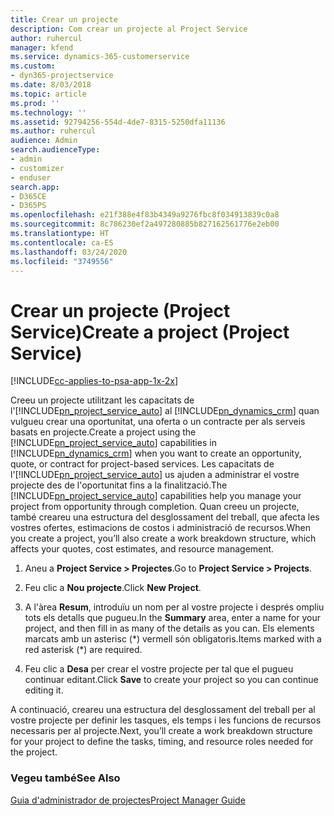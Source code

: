 ```yaml
---
title: Crear un projecte
description: Com crear un projecte al Project Service
author: ruhercul
manager: kfend
ms.service: dynamics-365-customerservice
ms.custom:
- dyn365-projectservice
ms.date: 8/03/2018
ms.topic: article
ms.prod: ''
ms.technology: ''
ms.assetid: 92794256-554d-4de7-8315-5250dfa11136
ms.author: ruhercul
audience: Admin
search.audienceType:
- admin
- customizer
- enduser
search.app:
- D365CE
- D365PS
ms.openlocfilehash: e21f388e4f83b4349a9276fbc8f034913839c0a8
ms.sourcegitcommit: 8c786230ef2a497280885b827162561776e2eb00
ms.translationtype: HT
ms.contentlocale: ca-ES
ms.lasthandoff: 03/24/2020
ms.locfileid: "3749556"
---
```

# <a name="create-a-project-project-service"></a><span data-ttu-id="90bca-103">Crear un projecte (Project Service)</span><span class="sxs-lookup"><span data-stu-id="90bca-103">Create a project (Project Service)</span></span>

[!INCLUDE[cc-applies-to-psa-app-1x-2x](../includes/cc-applies-to-psa-app-1x-2x.md)]

<span data-ttu-id="90bca-104">Creeu un projecte utilitzant les capacitats de l'[!INCLUDE[pn_project_service_auto](../includes/pn-project-service-auto.md)] al [!INCLUDE[pn_dynamics_crm](../includes/pn-dynamics-crm.md)] quan vulgueu crear una oportunitat, una oferta o un contracte per als serveis basats en projecte.</span><span class="sxs-lookup"><span data-stu-id="90bca-104">Create a project using the [!INCLUDE[pn_project_service_auto](../includes/pn-project-service-auto.md)] capabilities in [!INCLUDE[pn_dynamics_crm](../includes/pn-dynamics-crm.md)] when you want to create an opportunity, quote, or contract for project-based services.</span></span> <span data-ttu-id="90bca-105">Les capacitats de l'[!INCLUDE[pn_project_service_auto](../includes/pn-project-service-auto.md)] us ajuden a administrar el vostre projecte des de l'oportunitat fins a la finalització.</span><span class="sxs-lookup"><span data-stu-id="90bca-105">The [!INCLUDE[pn_project_service_auto](../includes/pn-project-service-auto.md)] capabilities help you manage your project from opportunity through completion.</span></span> <span data-ttu-id="90bca-106">Quan creeu un projecte, també creareu una estructura del desglossament del treball, que afecta les vostres ofertes, estimacions de costos i administració de recursos.</span><span class="sxs-lookup"><span data-stu-id="90bca-106">When you create a project, you’ll also create a work breakdown structure, which affects your quotes, cost estimates, and resource management.</span></span>  
  
1.  <span data-ttu-id="90bca-107">Aneu a **Project Service > Projectes**.</span><span class="sxs-lookup"><span data-stu-id="90bca-107">Go to **Project Service > Projects**.</span></span>  
  
2.  <span data-ttu-id="90bca-108">Feu clic a **Nou projecte**.</span><span class="sxs-lookup"><span data-stu-id="90bca-108">Click **New Project**.</span></span>  
  
3.  <span data-ttu-id="90bca-109">A l'àrea **Resum**, introduïu un nom per al vostre projecte i després ompliu tots els detalls que pugueu.</span><span class="sxs-lookup"><span data-stu-id="90bca-109">In the **Summary** area, enter a name for your project, and then fill in as many of the details as you can.</span></span> <span data-ttu-id="90bca-110">Els elements marcats amb un asterisc (\*) vermell són obligatoris.</span><span class="sxs-lookup"><span data-stu-id="90bca-110">Items marked with a red asterisk (\*) are required.</span></span>  
  
4.  <span data-ttu-id="90bca-111">Feu clic a **Desa** per crear el vostre projecte per tal que el pugueu continuar editant.</span><span class="sxs-lookup"><span data-stu-id="90bca-111">Click **Save** to create your project so you can continue editing it.</span></span>  
  
<span data-ttu-id="90bca-112">A continuació, creareu una estructura del desglossament del treball per al vostre projecte per definir les tasques, els temps i les funcions de recursos necessaris per al projecte.</span><span class="sxs-lookup"><span data-stu-id="90bca-112">Next, you’ll create a work breakdown structure for your project to define the tasks, timing, and resource roles needed for the project.</span></span>  
  
### <a name="see-also"></a><span data-ttu-id="90bca-113">Vegeu també</span><span class="sxs-lookup"><span data-stu-id="90bca-113">See Also</span></span>  
 [<span data-ttu-id="90bca-114">Guia d'administrador de projectes</span><span class="sxs-lookup"><span data-stu-id="90bca-114">Project Manager Guide</span></span>](../project-service/project-manager-guide.md)
